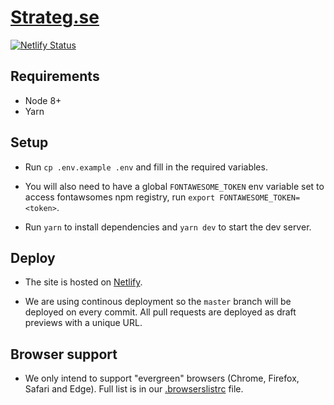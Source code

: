 # [Strateg.se](https://strateg.se)

[![Netlify Status](https://api.netlify.com/api/v1/badges/35441f05-a098-44a2-9f68-eec71d4a0d89/deploy-status)](https://app.netlify.com/sites/strateg/deploys)

## Requirements

- Node 8+
- Yarn

## Setup

- Run `cp .env.example .env` and fill in the required variables.

- You will also need to have a global `FONTAWESOME_TOKEN` env variable set to access fontawsomes npm registry, run `export FONTAWESOME_TOKEN=<token>`.

- Run `yarn` to install dependencies and `yarn dev` to start the dev server.

## Deploy

- The site is hosted on [Netlify](https://netlify.com).

- We are using continous deployment so the `master` branch will be deployed on every commit. All pull requests are deployed as draft previews with a unique URL.

## Browser support

- We only intend to support "evergreen" browsers (Chrome, Firefox, Safari and Edge). Full list is in our [.browserslistrc](.browserslistrc) file.
